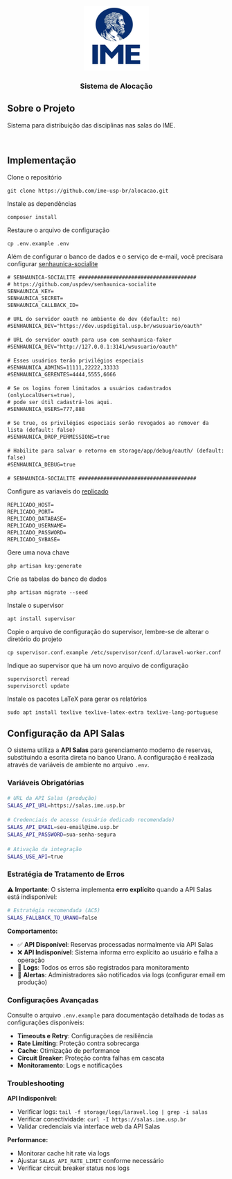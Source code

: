 
<br />
<div align="center">
  <a href="https://monitoria.ime.usp.br">
    <img src="logo_ime_vert.jpg" alt="Logo" width="150" height="150">
  </a>

  <h3 align="center">Sistema de Alocação</h3>

</div>


## Sobre o Projeto

Sistema para distribuição das disciplinas nas salas do IME. 

<br />

## Implementação

Clone o repositório

    git clone https://github.com/ime-usp-br/alocacao.git
    
Instale as dependências

    composer install
    
Restaure o arquivo de configuração

    cp .env.example .env
    
Além de configurar o banco de dados e o serviço de e-mail, você precisara configurar <a href="https://github.com/uspdev/senhaunica-socialite">senhaunica-socialite</a>

    # SENHAUNICA-SOCIALITE ######################################
    # https://github.com/uspdev/senhaunica-socialite
    SENHAUNICA_KEY=
    SENHAUNICA_SECRET=
    SENHAUNICA_CALLBACK_ID=

    # URL do servidor oauth no ambiente de dev (default: no)
    #SENHAUNICA_DEV="https://dev.uspdigital.usp.br/wsusuario/oauth"

    # URL do servidor oauth para uso com senhaunica-faker
    #SENHAUNICA_DEV="http://127.0.0.1:3141/wsusuario/oauth"

    # Esses usuários terão privilégios especiais
    #SENHAUNICA_ADMINS=11111,22222,33333
    #SENHAUNICA_GERENTES=4444,5555,6666

    # Se os logins forem limitados a usuários cadastrados (onlyLocalUsers=true),
    # pode ser útil cadastrá-los aqui.
    #SENHAUNICA_USERS=777,888

    # Se true, os privilégios especiais serão revogados ao remover da lista (default: false)
    #SENHAUNICA_DROP_PERMISSIONS=true

    # Habilite para salvar o retorno em storage/app/debug/oauth/ (default: false)
    #SENHAUNICA_DEBUG=true

    # SENHAUNICA-SOCIALITE ######################################
    
Configure as variaveis do <a href="https://github.com/uspdev/replicado">replicado</a>

    REPLICADO_HOST=
    REPLICADO_PORT=
    REPLICADO_DATABASE=
    REPLICADO_USERNAME=
    REPLICADO_PASSWORD=
    REPLICADO_SYBASE=
    
Gere uma nova chave

    php artisan key:generate
    
Crie as tabelas do banco de dados

    php artisan migrate --seed
    
Instale o supervisor

    apt install supervisor
    
Copie o arquivo de configuração do supervisor, lembre-se de alterar o diretório do projeto

    cp supervisor.conf.example /etc/supervisor/conf.d/laravel-worker.conf
    

Indique ao supervisor que há um novo arquivo de configuração

    supervisorctl reread
    supervisorctl update
    

Instale os pacotes LaTeX para gerar os relatórios

    sudo apt install texlive texlive-latex-extra texlive-lang-portuguese

## Configuração da API Salas

O sistema utiliza a **API Salas** para gerenciamento moderno de reservas, substituindo a escrita direta no banco Urano. A configuração é realizada através de variáveis de ambiente no arquivo `.env`.

### Variáveis Obrigatórias

```bash
# URL da API Salas (produção)
SALAS_API_URL=https://salas.ime.usp.br

# Credenciais de acesso (usuário dedicado recomendado)
SALAS_API_EMAIL=seu-email@ime.usp.br
SALAS_API_PASSWORD=sua-senha-segura

# Ativação da integração
SALAS_USE_API=true
```

### Estratégia de Tratamento de Erros

**⚠️ Importante**: O sistema implementa **erro explícito** quando a API Salas está indisponível:

```bash
# Estratégia recomendada (AC5)
SALAS_FALLBACK_TO_URANO=false
```

**Comportamento:**
- ✅ **API Disponível**: Reservas processadas normalmente via API Salas
- ❌ **API Indisponível**: Sistema informa erro explícito ao usuário e falha a operação
- 📝 **Logs**: Todos os erros são registrados para monitoramento
- 🔔 **Alertas**: Administradores são notificados via logs (configurar email em produção)

### Configurações Avançadas

Consulte o arquivo `.env.example` para documentação detalhada de todas as configurações disponíveis:
- **Timeouts e Retry**: Configurações de resiliência
- **Rate Limiting**: Proteção contra sobrecarga
- **Cache**: Otimização de performance  
- **Circuit Breaker**: Proteção contra falhas em cascata
- **Monitoramento**: Logs e notificações

### Troubleshooting

**API Indisponível:**
- Verificar logs: `tail -f storage/logs/laravel.log | grep -i salas`
- Verificar conectividade: `curl -I https://salas.ime.usp.br`
- Validar credenciais via interface web da API Salas

**Performance:**
- Monitorar cache hit rate via logs
- Ajustar `SALAS_API_RATE_LIMIT` conforme necessário
- Verificar circuit breaker status nos logs
